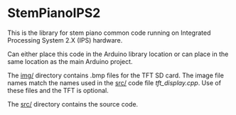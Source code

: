 # StemPianoIPS2

This is the library for stem piano common code running on Integrated Processing System 2.X (IPS) hardware.

Can either place this code in the Arduino library location or can place in the same location as the main Arduino project.

The [img/](img/) directory contains .bmp files for the TFT SD card. The image file names match the names used in the [src/](src/) code file *tft_display.cpp*. Use of these files and the TFT is optional.

The [src/](src/) directory contains the  source code.